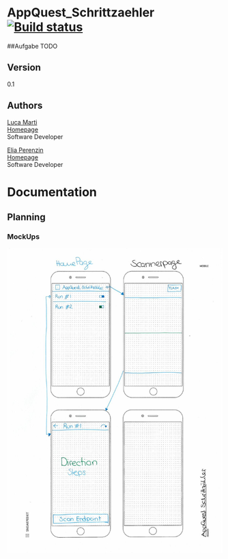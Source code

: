 # AppQuest_Schrittzaehler [![Build status](https://ci.appveyor.com/api/projects/status/fjwwcht4utkih37r?svg=true)](https://ci.appveyor.com/project/zperee/appquest-schrittzaehler)

##Aufgabe
TODO

## Version
0.1

## Authors 
[Luca Marti](https://github.com/zmartl)  
[Homepage](https://www.luca-marti.ch)  
Software Developer
 
[Elia Perenzin](https://github.com/zperee)  
[Homepage](http://eliaperenzin.ch/)  
Software Developer

# Documentation
## Planning
### MockUps
![MockUps](https://raw.githubusercontent.com/zperee/AppQuest_Schrittzaehler/master/Documentation/Planning/MockUp/MockUp_AppQuest_Schrittzaehler.jpg)
